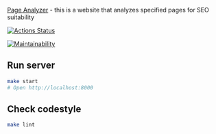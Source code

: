 [Page Analyzer](https://python-project-83-rkj1.onrender.com) - this is a website that analyzes specified pages for SEO suitability

[![Actions Status](https://github.com/alisa-kz/python-project-83/actions/workflows/hexlet-check.yml/badge.svg)](https://github.com/alisa-kz/python-project-83/actions)

[![Maintainability](https://api.codeclimate.com/v1/badges/ce47aa4d115bba7d72b9/maintainability)](https://codeclimate.com/github/alisa-kz/python-project-83/maintainability)

## Run server

```bash
make start
# Open http://localhost:8000
```

## Check codestyle

```bash
make lint
```